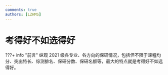 ```yaml
---
comments: true
authors: [LZHMS]
---
```

# 考得好不如选得好
???+ info "前言"
    纵观 2021 级各专业、各方向的保研情况，包括但不限于课程均分、突出特长、综测排名、保研分数、保研名额等，最大的特点就是考得好不如选得好。
    
